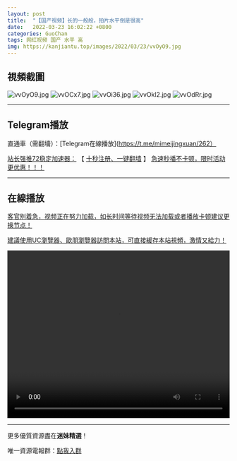 ```yaml
---
layout: post
title:  "【国产视频】长的一般般，拍片水平倒是很高"
date:   2022-03-23 16:02:22 +0800
categories: GuoChan
tags: 网红视频 国产 水平 高
img: https://kanjiantu.top/images/2022/03/23/vvOyO9.jpg
---
```



## 視頻截圖

![vvOyO9.jpg](https://kanjiantu.top/images/2022/03/23/vvOyO9.jpg)
![vvOCx7.jpg](https://kanjiantu.top/images/2022/03/23/vvOCx7.jpg)
![vvOi36.jpg](https://kanjiantu.top/images/2022/03/23/vvOi36.jpg)
![vvOkl2.jpg](https://kanjiantu.top/images/2022/03/23/vvOkl2.jpg)
![vvOdRr.jpg](https://kanjiantu.top/images/2022/03/23/vvOdRr.jpg)

* * *
## Telegram播放

直通車（需翻墻）：[Telegram在線播放](https://t.me/mimeijingxuan/262）

<u>站长强推72稳定加速器：</u> 【 [十秒注册、一键翻墙](https://72vpn.xyz/#/register?code=mimei) 】
<u>  急速秒播不卡顿，限时活动更优惠！！！</u>
* * *
## 在線播放
<u>客官别着急，视频正在努力加载，如长时间等待视频无法加载或者播放卡顿建议更换节点！</u>

<u>建議使用UC瀏覽器、歐朋瀏覽器訪問本站，可直接緩存本站視頻，激情又給力！</u>
<center><video src="https://cdn.publer.io/uploads/videos/6247fe45db279731bbdeaffe/8ec8ca990e87d97f37867e5e4174b261.mp4" width="100%" height="380px" controls="controls"></video></center>



* * *
更多優質資源盡在**迷妹精選**！

唯一資源電報群：[點我入群](https://t.me/mimeijingxuan)


